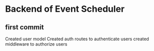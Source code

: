 # Backend of Event Scheduler 

## first commit 

Created user model
Created auth routes to authenticate users
created middleware to authorize users
